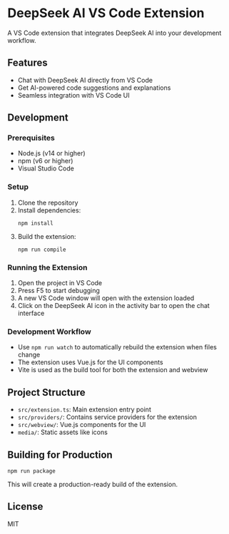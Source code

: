 # DeepSeek AI VS Code Extension

A VS Code extension that integrates DeepSeek AI into your development workflow.

## Features

- Chat with DeepSeek AI directly from VS Code
- Get AI-powered code suggestions and explanations
- Seamless integration with VS Code UI

## Development

### Prerequisites

- Node.js (v14 or higher)
- npm (v6 or higher)
- Visual Studio Code

### Setup

1. Clone the repository
2. Install dependencies:
   ```
   npm install
   ```
3. Build the extension:
   ```
   npm run compile
   ```

### Running the Extension

1. Open the project in VS Code
2. Press F5 to start debugging
3. A new VS Code window will open with the extension loaded
4. Click on the DeepSeek AI icon in the activity bar to open the chat interface

### Development Workflow

- Use `npm run watch` to automatically rebuild the extension when files change
- The extension uses Vue.js for the UI components
- Vite is used as the build tool for both the extension and webview

## Project Structure

- `src/extension.ts`: Main extension entry point
- `src/providers/`: Contains service providers for the extension
- `src/webview/`: Vue.js components for the UI
- `media/`: Static assets like icons

## Building for Production

```
npm run package
```

This will create a production-ready build of the extension.

## License

MIT
